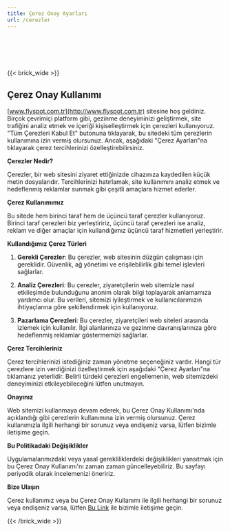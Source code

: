 ```yaml
---
title: Çerez Onay Ayarları
url: /cerezler
---
```

# ‎ 
{{< brick_wide >}}
## Çerez Onay Kullanımı

[www.flyspot.com.tr](http://www.flyspot.com.tr) sitesine hoş geldiniz. Birçok çevrimiçi platform gibi, gezinme deneyiminizi geliştirmek, site trafiğini analiz etmek ve içeriği kişiselleştirmek için çerezleri kullanıyoruz. "Tüm Çerezleri Kabul Et" butonuna tıklayarak, bu sitedeki tüm çerezlerin kullanımına izin vermiş olursunuz. Ancak, aşağıdaki "Çerez Ayarları"na tıklayarak çerez tercihlerinizi özelleştirebilirsiniz.

**Çerezler Nedir?**

Çerezler, bir web sitesini ziyaret ettiğinizde cihazınıza kaydedilen küçük metin dosyalarıdır. Tercihlerinizi hatırlamak, site kullanımını analiz etmek ve hedeflenmiş reklamlar sunmak gibi çeşitli amaçlara hizmet ederler.

**Çerez Kullanımımız**

Bu sitede hem birinci taraf hem de üçüncü taraf çerezler kullanıyoruz. Birinci taraf çerezleri biz yerleştiririz, üçüncü taraf çerezleri ise analiz, reklam ve diğer amaçlar için kullandığımız üçüncü taraf hizmetleri yerleştirir.

**Kullandığımız Çerez Türleri**

1. **Gerekli Çerezler**: Bu çerezler, web sitesinin düzgün çalışması için gereklidir. Güvenlik, ağ yönetimi ve erişilebilirlik gibi temel işlevleri sağlarlar.

2. **Analiz Çerezleri**: Bu çerezler, ziyaretçilerin web sitemizle nasıl etkileşimde bulunduğunu anonim olarak bilgi toplayarak anlamamıza yardımcı olur. Bu verileri, sitemizi iyileştirmek ve kullanıcılarımızın ihtiyaçlarına göre şekillendirmek için kullanıyoruz.

3. **Pazarlama Çerezleri**: Bu çerezler, ziyaretçileri web siteleri arasında izlemek için kullanılır. İlgi alanlarınıza ve gezinme davranışlarınıza göre hedeflenmiş reklamlar göstermemizi sağlarlar.

**Çerez Tercihleriniz**

Çerez tercihlerinizi istediğiniz zaman yönetme seçeneğiniz vardır. Hangi tür çerezlere izin verdiğinizi özelleştirmek için aşağıdaki "Çerez Ayarları"na tıklamanız yeterlidir. Belirli türdeki çerezleri engellemenin, web sitemizdeki deneyiminizi etkileyebileceğini lütfen unutmayın.

**Onayınız**

Web sitemizi kullanmaya devam ederek, bu Çerez Onay Kullanımı'nda açıklandığı gibi çerezlerin kullanımına izin vermiş olursunuz. Çerez kullanımızla ilgili herhangi bir sorunuz veya endişeniz varsa, lütfen bizimle iletişime geçin.

**Bu Politikadaki Değişiklikler**

Uygulamalarımızdaki veya yasal gerekliliklerdeki değişiklikleri yansıtmak için bu Çerez Onay Kullanımı'nı zaman zaman güncelleyebiliriz. Bu sayfayı periyodik olarak incelemenizi öneririz.

**Bize Ulaşın**

Çerez kullanımız veya bu Çerez Onay Kullanımı ile ilgili herhangi bir sorunuz veya endişeniz varsa, lütfen [Bu Link](/contact) ile bizimle iletişime geçin.

{{< /brick_wide >}}
